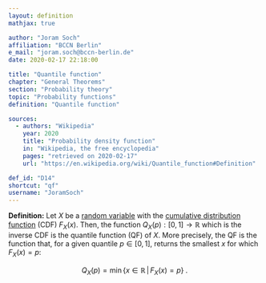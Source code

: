 ```yaml
---
layout: definition
mathjax: true

author: "Joram Soch"
affiliation: "BCCN Berlin"
e_mail: "joram.soch@bccn-berlin.de"
date: 2020-02-17 22:18:00

title: "Quantile function"
chapter: "General Theorems"
section: "Probability theory"
topic: "Probability functions"
definition: "Quantile function"

sources:
  - authors: "Wikipedia"
    year: 2020
    title: "Probability density function"
    in: "Wikipedia, the free encyclopedia"
    pages: "retrieved on 2020-02-17"
    url: "https://en.wikipedia.org/wiki/Quantile_function#Definition"

def_id: "D14"
shortcut: "qf"
username: "JoramSoch"
---
```



**Definition:** Let $X$ be a [random variable](/D/rvar) with the [cumulative distribution function](/D/cdf) (CDF) $F_X(x)$. Then, the function $Q_X(p): [0,1] \to \mathbb{R}$ which is the inverse CDF is the quantile function (QF) of $X$. More precisely, the QF is the function that, for a given quantile $p \in [0,1]$, returns the smallest $x$ for which $F_X(x) = p$:

$$ \label{eq:qf}
Q_X(p) = \min \left\lbrace x \in \mathbb{R} \, \vert \, F_X(x) = p \right\rbrace \; .
$$